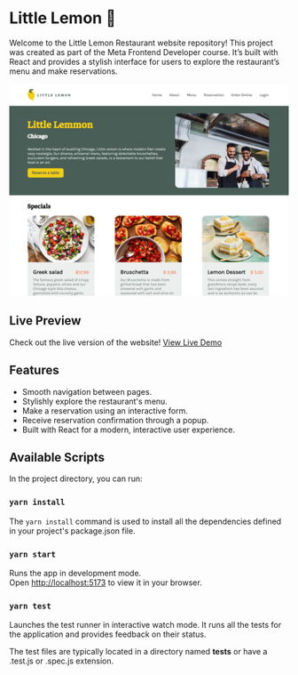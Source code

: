 # Little Lemon 🍋

Welcome to the Little Lemon Restaurant website repository! This project was created as part of the Meta Frontend Developer course. It’s built with React and provides a stylish interface for users to explore the restaurant’s menu and make reservations.

![Website Preview](./src/assets/preview.png)

## Live Preview

Check out the live version of the website! [View Live Demo](https://little-lemon-gilt.vercel.app/)

## Features

- Smooth navigation between pages.
- Stylishly explore the restaurant's menu.
- Make a reservation using an interactive form.
- Receive reservation confirmation through a popup.
- Built with React for a modern, interactive user experience.

## Available Scripts

In the project directory, you can run:

### `yarn install`

The `yarn install` command is used to install all the dependencies defined in your project's package.json file.

### `yarn start`

Runs the app in development mode.\
Open [http://localhost:5173](http://localhost:5173/) to view it in your browser.

### `yarn test`

Launches the test runner in interactive watch mode.
It runs all the tests for the application and provides feedback on their status.

The test files are typically located in a directory named **tests** or have a .test.js or .spec.js extension.

